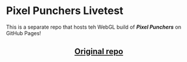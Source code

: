 # Pixel Punchers Livetest
This is a separate repo that hosts teh WebGL build of _**Pixel Punchers**_ on GitHub Pages!
<h2 align="center"><a href="https://github.com/Andrew32A/pixel-punchers">Original repo</a></h3>
